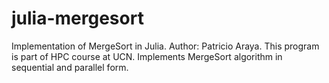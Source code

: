 # julia-mergesort
Implementation of MergeSort in Julia.
Author:  Patricio Araya.
This program is part of HPC course at UCN. Implements MergeSort algorithm in sequential and parallel form.
